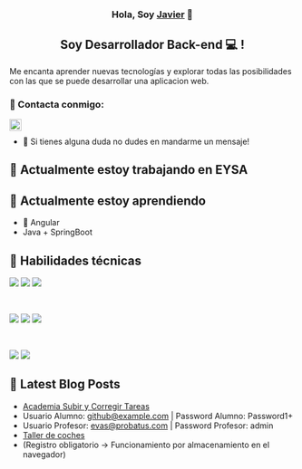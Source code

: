 <h3 align="center">
Hola, Soy <a href="https://linkedin.com/in/javier-vnieto" target="_blank" rel="noreferrer">Javier</a> 👋
</h3>

<h2 align="center">
Soy Desarrollador Back-end 💻 !
</h2> 

Me encanta aprender nuevas tecnologías y explorar todas las posibilidades con las que se puede desarrollar una aplicacion web.

### 🤝 Contacta conmigo:

<a href="https://linkedin.com/in/javier-vnieto"><img align="left" src="https://raw.githubusercontent.com/yushi1007/yushi1007/main/images/linkedin.svg" alt="Javier Velazquez | LinkedIn" width="21px"/></a>
</br>
- 💬 Si tienes alguna duda no dudes en mandarme un mensaje!

## 🔭 Actualmente estoy trabajando en EYSA

## 🌱 Actualmente estoy aprendiendo

- 📱 Angular
- Java + SpringBoot

## 💼 Habilidades técnicas

![](https://img.shields.io/badge/Code-React-informational?style=flat&logo=react&color=61DAFB)
![](https://img.shields.io/badge/Code-JavaScript-informational?style=flat&logo=JavaScript&color=F7DF1E)
![](https://img.shields.io/badge/Code-HTML5-informational?style=flat&logo=HTML5&color=E34F26)

</br>

![](https://img.shields.io/badge/Style-Bootstrap-informational?style=flat&logo=Bootstrap&color=7952B3)
![](https://img.shields.io/badge/Style-CSS3-informational?style=flat&logo=CSS3&color=1572B6)
![](https://img.shields.io/badge/Style-styled--components-informational?style=flat&logo=styled-components&color=DB7093)


</br>

![](https://img.shields.io/badge/Tools-Git-informational?style=flat&logo=Git&color=F05032)
![](https://img.shields.io/badge/Tools-GitHub-informational?style=flat&logo=GitHub&color=181717)

## 📝 Latest Blog Posts

- [Academia Subir y Corregir Tareas](https://ill-starred-farads.000webhostapp.com/)
- Usuario Alumno: github@example.com  |  Password Alumno: Password1+
- Usuario Profesor: evas@probatus.com  |  Password Profesor: admin
- [Taller de coches](https://javiervelnie.github.io/Taller/)
- (Registro obligatorio -> Funcionamiento por almacenamiento en el navegador)
